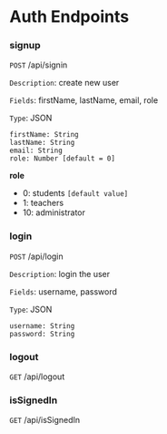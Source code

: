 # Auth Endpoints

### signup

`POST` /api/signin

`Description`: create new user

`Fields`: firstName, lastName, email, role

`Type`: JSON

```
firstName: String
lastName: String
email: String
role: Number [default = 0]
```

<strong>role</strong>

-   0: students `[default value]`
-   1: teachers
-   10: administrator

### login

`POST` /api/login

`Description`: login the user

`Fields`: username, password

`Type`: JSON

```
username: String
password: String
```

### logout

`GET` /api/logout

### isSignedIn

`GET` /api/isSignedIn
